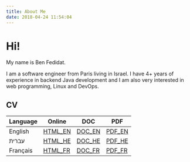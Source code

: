 ```yaml
---
title: About Me
date: 2018-04-24 11:54:04
---
```


# Hi!

My name is Ben Fedidat.

I am a software engineer from Paris living in Israel.
I have 4+ years of experience in backend Java development
and I am also very interested in web programming, Linux and DevOps.

## CV

| Language  | Online                        | DOC                            | PDF                         |
| --------- | ----------------------------- | ------------------------------ | --------------------------- |
| English   | [HTML_EN](/cv/resume_en.html) | [DOC_EN](/cv/resume_en.doc)    | [PDF_EN](/cv/resume_en.pdf) |
| עברית       | [HTML_HE](/cv/resume_he.html) | [DOC_HE](/cv/resume_he.doc)    | [PDF_HE](/cv/resume_he.pdf) |
| Français  | [HTML_FR](/cv/resume_fr.html) | [DOC_FR](/cv/resume_fr.doc)    | [PDF_FR](/cv/resume_fr.pdf) |
